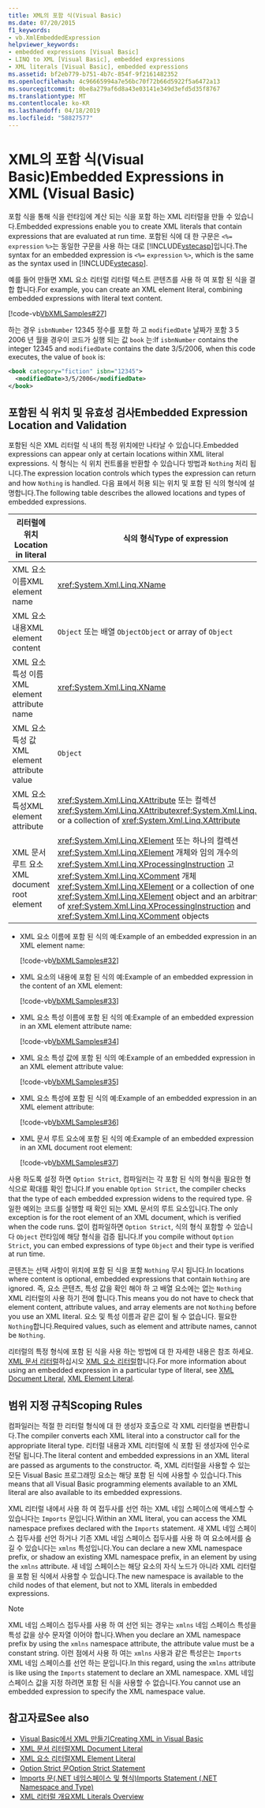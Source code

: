 ```yaml
---
title: XML의 포함 식(Visual Basic)
ms.date: 07/20/2015
f1_keywords:
- vb.XmlEmbeddedExpression
helpviewer_keywords:
- embedded expressions [Visual Basic]
- LINQ to XML [Visual Basic], embedded expressions
- XML literals [Visual Basic], embedded expressions
ms.assetid: bf2eb779-b751-4b7c-854f-9f2161482352
ms.openlocfilehash: 4c96665994a7e56bc70f72b66d5922f5a6472a13
ms.sourcegitcommit: 0be8a279af6d8a43e03141e349d3efd5d35f8767
ms.translationtype: MT
ms.contentlocale: ko-KR
ms.lasthandoff: 04/18/2019
ms.locfileid: "58827577"
---
```

# <a name="embedded-expressions-in-xml-visual-basic"></a><span data-ttu-id="f6083-102">XML의 포함 식(Visual Basic)</span><span class="sxs-lookup"><span data-stu-id="f6083-102">Embedded Expressions in XML (Visual Basic)</span></span>
<span data-ttu-id="f6083-103">포함 식을 통해 식을 런타임에 계산 되는 식을 포함 하는 XML 리터럴을 만들 수 있습니다.</span><span class="sxs-lookup"><span data-stu-id="f6083-103">Embedded expressions enable you to create XML literals that contain expressions that are evaluated at run time.</span></span> <span data-ttu-id="f6083-104">포함된 식에 대 한 구문은 `<%=` `expression` `%>`는 동일한 구문을 사용 하는 대로 [!INCLUDE[vstecasp](~/includes/vstecasp-md.md)]입니다.</span><span class="sxs-lookup"><span data-stu-id="f6083-104">The syntax for an embedded expression is `<%=` `expression` `%>`, which is the same as the syntax used in [!INCLUDE[vstecasp](~/includes/vstecasp-md.md)].</span></span>  
  
 <span data-ttu-id="f6083-105">예를 들어 만들면 XML 요소 리터럴 리터럴 텍스트 콘텐츠를 사용 하 여 포함 된 식을 결합 합니다.</span><span class="sxs-lookup"><span data-stu-id="f6083-105">For example, you can create an XML element literal, combining embedded expressions with literal text content.</span></span>  
  
 [!code-vb[VbXMLSamples#27](~/samples/snippets/visualbasic/VS_Snippets_VBCSharp/VbXMLSamples/VB/XMLSamples13.vb#27)]  
  
 <span data-ttu-id="f6083-106">하는 경우 `isbnNumber` 12345 정수를 포함 하 고 `modifiedDate` 날짜가 포함 3 5 2006 년 월을 경우이 코드가 실행 되는 값 `book` 는:</span><span class="sxs-lookup"><span data-stu-id="f6083-106">If `isbnNumber` contains the integer 12345 and `modifiedDate` contains the date 3/5/2006, when this code executes, the value of `book` is:</span></span>  
  
```xml  
<book category="fiction" isbn="12345">  
  <modifiedDate>3/5/2006</modifiedDate>  
</book>  
```  
  
## <a name="embedded-expression-location-and-validation"></a><span data-ttu-id="f6083-107">포함된 식 위치 및 유효성 검사</span><span class="sxs-lookup"><span data-stu-id="f6083-107">Embedded Expression Location and Validation</span></span>  
 <span data-ttu-id="f6083-108">포함된 식은 XML 리터럴 식 내의 특정 위치에만 나타날 수 있습니다.</span><span class="sxs-lookup"><span data-stu-id="f6083-108">Embedded expressions can appear only at certain locations within XML literal expressions.</span></span> <span data-ttu-id="f6083-109">식 형식는 식 위치 컨트롤을 반환할 수 있습니다 방법과 `Nothing` 처리 됩니다.</span><span class="sxs-lookup"><span data-stu-id="f6083-109">The expression location controls which types the expression can return and how `Nothing` is handled.</span></span> <span data-ttu-id="f6083-110">다음 표에서 허용 되는 위치 및 포함 된 식의 형식에 설명합니다.</span><span class="sxs-lookup"><span data-stu-id="f6083-110">The following table describes the allowed locations and types of embedded expressions.</span></span>  
  
|<span data-ttu-id="f6083-111">리터럴에 위치</span><span class="sxs-lookup"><span data-stu-id="f6083-111">Location in literal</span></span>|<span data-ttu-id="f6083-112">식의 형식</span><span class="sxs-lookup"><span data-stu-id="f6083-112">Type of expression</span></span>|<span data-ttu-id="f6083-113">처리 `Nothing`</span><span class="sxs-lookup"><span data-stu-id="f6083-113">Handling of `Nothing`</span></span>|  
|---|---|---|  
|<span data-ttu-id="f6083-114">XML 요소 이름</span><span class="sxs-lookup"><span data-stu-id="f6083-114">XML element name</span></span>|<xref:System.Xml.Linq.XName>|<span data-ttu-id="f6083-115">Error</span><span class="sxs-lookup"><span data-stu-id="f6083-115">Error</span></span>|  
|<span data-ttu-id="f6083-116">XML 요소 내용</span><span class="sxs-lookup"><span data-stu-id="f6083-116">XML element content</span></span>|<span data-ttu-id="f6083-117">`Object` 또는 배열 `Object`</span><span class="sxs-lookup"><span data-stu-id="f6083-117">`Object` or array of `Object`</span></span>|<span data-ttu-id="f6083-118">무시됨</span><span class="sxs-lookup"><span data-stu-id="f6083-118">Ignored</span></span>|  
|<span data-ttu-id="f6083-119">XML 요소 특성 이름</span><span class="sxs-lookup"><span data-stu-id="f6083-119">XML element attribute name</span></span>|<xref:System.Xml.Linq.XName>|<span data-ttu-id="f6083-120">오류를 특성 값도 아닌 `Nothing`</span><span class="sxs-lookup"><span data-stu-id="f6083-120">Error, unless the attribute value is also `Nothing`</span></span>|  
|<span data-ttu-id="f6083-121">XML 요소 특성 값</span><span class="sxs-lookup"><span data-stu-id="f6083-121">XML element attribute value</span></span>|`Object`|<span data-ttu-id="f6083-122">특성 선언이 무시 됩니다.</span><span class="sxs-lookup"><span data-stu-id="f6083-122">Attribute declaration ignored</span></span>|  
|<span data-ttu-id="f6083-123">XML 요소 특성</span><span class="sxs-lookup"><span data-stu-id="f6083-123">XML element attribute</span></span>|<span data-ttu-id="f6083-124"><xref:System.Xml.Linq.XAttribute> 또는 컬렉션 <xref:System.Xml.Linq.XAttribute></span><span class="sxs-lookup"><span data-stu-id="f6083-124"><xref:System.Xml.Linq.XAttribute> or a collection of <xref:System.Xml.Linq.XAttribute></span></span>|<span data-ttu-id="f6083-125">무시됨</span><span class="sxs-lookup"><span data-stu-id="f6083-125">Ignored</span></span>|  
|<span data-ttu-id="f6083-126">XML 문서 루트 요소</span><span class="sxs-lookup"><span data-stu-id="f6083-126">XML document root element</span></span>|<span data-ttu-id="f6083-127"><xref:System.Xml.Linq.XElement> 또는 하나의 컬렉션 <xref:System.Xml.Linq.XElement> 개체와 임의 개수의 <xref:System.Xml.Linq.XProcessingInstruction> 고 <xref:System.Xml.Linq.XComment> 개체</span><span class="sxs-lookup"><span data-stu-id="f6083-127"><xref:System.Xml.Linq.XElement> or a collection of one <xref:System.Xml.Linq.XElement> object and an arbitrary number of <xref:System.Xml.Linq.XProcessingInstruction> and <xref:System.Xml.Linq.XComment> objects</span></span>|<span data-ttu-id="f6083-128">무시됨</span><span class="sxs-lookup"><span data-stu-id="f6083-128">Ignored</span></span>|  
  
-   <span data-ttu-id="f6083-129">XML 요소 이름에 포함 된 식의 예:</span><span class="sxs-lookup"><span data-stu-id="f6083-129">Example of an embedded expression in an XML element name:</span></span>  
  
     [!code-vb[VbXMLSamples#32](~/samples/snippets/visualbasic/VS_Snippets_VBCSharp/VbXMLSamples/VB/XMLSamples13.vb#32)]  
  
-   <span data-ttu-id="f6083-130">XML 요소의 내용에 포함 된 식의 예:</span><span class="sxs-lookup"><span data-stu-id="f6083-130">Example of an embedded expression in the content of an XML element:</span></span>  
  
     [!code-vb[VbXMLSamples#33](~/samples/snippets/visualbasic/VS_Snippets_VBCSharp/VbXMLSamples/VB/XMLSamples13.vb#33)]  
  
-   <span data-ttu-id="f6083-131">XML 요소 특성 이름에 포함 된 식의 예:</span><span class="sxs-lookup"><span data-stu-id="f6083-131">Example of an embedded expression in an XML element attribute name:</span></span>  
  
     [!code-vb[VbXMLSamples#34](~/samples/snippets/visualbasic/VS_Snippets_VBCSharp/VbXMLSamples/VB/XMLSamples13.vb#34)]  
  
-   <span data-ttu-id="f6083-132">XML 요소 특성 값에 포함 된 식의 예:</span><span class="sxs-lookup"><span data-stu-id="f6083-132">Example of an embedded expression in an XML element attribute value:</span></span>  
  
     [!code-vb[VbXMLSamples#35](~/samples/snippets/visualbasic/VS_Snippets_VBCSharp/VbXMLSamples/VB/XMLSamples13.vb#35)]  
  
-   <span data-ttu-id="f6083-133">XML 요소 특성에 포함 된 식의 예:</span><span class="sxs-lookup"><span data-stu-id="f6083-133">Example of an embedded expression in an XML element attribute:</span></span>  
  
     [!code-vb[VbXMLSamples#36](~/samples/snippets/visualbasic/VS_Snippets_VBCSharp/VbXMLSamples/VB/XMLSamples13.vb#36)]  
  
-   <span data-ttu-id="f6083-134">XML 문서 루트 요소에 포함 된 식의 예:</span><span class="sxs-lookup"><span data-stu-id="f6083-134">Example of an embedded expression in an XML document root element:</span></span>  
  
     [!code-vb[VbXMLSamples#37](~/samples/snippets/visualbasic/VS_Snippets_VBCSharp/VbXMLSamples/VB/XMLSamples13.vb#37)]  
  
 <span data-ttu-id="f6083-135">사용 하도록 설정 하면 `Option Strict`, 컴파일러는 각 포함 된 식의 형식을 필요한 형식으로 확대를 확인 합니다.</span><span class="sxs-lookup"><span data-stu-id="f6083-135">If you enable `Option Strict`, the compiler checks that the type of each embedded expression widens to the required type.</span></span> <span data-ttu-id="f6083-136">유일한 예외는 코드를 실행할 때 확인 되는 XML 문서의 루트 요소입니다.</span><span class="sxs-lookup"><span data-stu-id="f6083-136">The only exception is for the root element of an XML document, which is verified when the code runs.</span></span> <span data-ttu-id="f6083-137">없이 컴파일하면 `Option Strict`, 식의 형식 포함할 수 있습니다 `Object` 런타임에 해당 형식을 검증 됩니다.</span><span class="sxs-lookup"><span data-stu-id="f6083-137">If you compile without `Option Strict`, you can embed expressions of type `Object` and their type is verified at run time.</span></span>  
  
 <span data-ttu-id="f6083-138">콘텐츠는 선택 사항이 위치에 포함 된 식을 포함 `Nothing` 무시 됩니다.</span><span class="sxs-lookup"><span data-stu-id="f6083-138">In locations where content is optional, embedded expressions that contain `Nothing` are ignored.</span></span> <span data-ttu-id="f6083-139">즉, 요소 콘텐츠, 특성 값을 확인 해야 하 고 배열 요소에는 없는 `Nothing` XML 리터럴의 사용 하기 전에 합니다.</span><span class="sxs-lookup"><span data-stu-id="f6083-139">This means you do not have to check that element content, attribute values, and array elements are not `Nothing` before you use an XML literal.</span></span> <span data-ttu-id="f6083-140">요소 및 특성 이름과 같은 값이 될 수 없습니다. 필요한 `Nothing`합니다.</span><span class="sxs-lookup"><span data-stu-id="f6083-140">Required values, such as element and attribute names, cannot be `Nothing`.</span></span>  
  
 <span data-ttu-id="f6083-141">리터럴의 특정 형식에 포함 된 식을 사용 하는 방법에 대 한 자세한 내용은 참조 하세요. [XML 문서 리터럴](../../../../visual-basic/language-reference/xml-literals/xml-document-literal.md)하십시오 [XML 요소 리터럴](../../../../visual-basic/language-reference/xml-literals/xml-element-literal.md)합니다.</span><span class="sxs-lookup"><span data-stu-id="f6083-141">For more information about using an embedded expression in a particular type of literal, see [XML Document Literal](../../../../visual-basic/language-reference/xml-literals/xml-document-literal.md), [XML Element Literal](../../../../visual-basic/language-reference/xml-literals/xml-element-literal.md).</span></span>  
  
## <a name="scoping-rules"></a><span data-ttu-id="f6083-142">범위 지정 규칙</span><span class="sxs-lookup"><span data-stu-id="f6083-142">Scoping Rules</span></span>  
 <span data-ttu-id="f6083-143">컴파일러는 적절 한 리터럴 형식에 대 한 생성자 호출으로 각 XML 리터럴을 변환합니다.</span><span class="sxs-lookup"><span data-stu-id="f6083-143">The compiler converts each XML literal into a constructor call for the appropriate literal type.</span></span> <span data-ttu-id="f6083-144">리터럴 내용과 XML 리터럴에 식 포함 된 생성자에 인수로 전달 됩니다.</span><span class="sxs-lookup"><span data-stu-id="f6083-144">The literal content and embedded expressions in an XML literal are passed as arguments to the constructor.</span></span> <span data-ttu-id="f6083-145">즉, XML 리터럴을 사용할 수 있는 모든 Visual Basic 프로그래밍 요소는 해당 포함 된 식에 사용할 수 있습니다.</span><span class="sxs-lookup"><span data-stu-id="f6083-145">This means that all Visual Basic programming elements available to an XML literal are also available to its embedded expressions.</span></span>  
  
 <span data-ttu-id="f6083-146">XML 리터럴 내에서 사용 하 여 접두사를 선언 하는 XML 네임 스페이스에 액세스할 수 있습니다는 `Imports` 문입니다.</span><span class="sxs-lookup"><span data-stu-id="f6083-146">Within an XML literal, you can access the XML namespace prefixes declared with the `Imports` statement.</span></span> <span data-ttu-id="f6083-147">새 XML 네임 스페이스 접두사를 선언 하거나 기존 XML 네임 스페이스 접두사를 사용 하 여 요소에서를 숨길 수 있습니다는 `xmlns` 특성입니다.</span><span class="sxs-lookup"><span data-stu-id="f6083-147">You can declare a new XML namespace prefix, or shadow an existing XML namespace prefix, in an element by using the `xmlns` attribute.</span></span> <span data-ttu-id="f6083-148">새 네임 스페이스는 해당 요소의 자식 노드가 아니라 XML 리터럴을 포함 된 식에서 사용할 수 있습니다.</span><span class="sxs-lookup"><span data-stu-id="f6083-148">The new namespace is available to the child nodes of that element, but not to XML literals in embedded expressions.</span></span>  
  
> [!NOTE]
>  <span data-ttu-id="f6083-149">XML 네임 스페이스 접두사를 사용 하 여 선언 되는 경우는 `xmlns` 네임 스페이스 특성을 특성 값을 상수 문자열 이어야 합니다.</span><span class="sxs-lookup"><span data-stu-id="f6083-149">When you declare an XML namespace prefix by using the `xmlns` namespace attribute, the attribute value must be a constant string.</span></span> <span data-ttu-id="f6083-150">이런 점에서 사용 하 여는 `xmlns` 사용과 같은 특성은는 `Imports` XML 네임 스페이스를 선언 하는 문입니다.</span><span class="sxs-lookup"><span data-stu-id="f6083-150">In this regard, using the `xmlns` attribute is like using the `Imports` statement to declare an XML namespace.</span></span> <span data-ttu-id="f6083-151">XML 네임 스페이스 값을 지정 하려면 포함 된 식을 사용할 수 없습니다.</span><span class="sxs-lookup"><span data-stu-id="f6083-151">You cannot use an embedded expression to specify the XML namespace value.</span></span>  
  
## <a name="see-also"></a><span data-ttu-id="f6083-152">참고자료</span><span class="sxs-lookup"><span data-stu-id="f6083-152">See also</span></span>

- [<span data-ttu-id="f6083-153">Visual Basic에서 XML 만들기</span><span class="sxs-lookup"><span data-stu-id="f6083-153">Creating XML in Visual Basic</span></span>](../../../../visual-basic/programming-guide/language-features/xml/creating-xml.md)
- [<span data-ttu-id="f6083-154">XML 문서 리터럴</span><span class="sxs-lookup"><span data-stu-id="f6083-154">XML Document Literal</span></span>](../../../../visual-basic/language-reference/xml-literals/xml-document-literal.md)
- [<span data-ttu-id="f6083-155">XML 요소 리터럴</span><span class="sxs-lookup"><span data-stu-id="f6083-155">XML Element Literal</span></span>](../../../../visual-basic/language-reference/xml-literals/xml-element-literal.md)
- [<span data-ttu-id="f6083-156">Option Strict 문</span><span class="sxs-lookup"><span data-stu-id="f6083-156">Option Strict Statement</span></span>](../../../../visual-basic/language-reference/statements/option-strict-statement.md)
- [<span data-ttu-id="f6083-157">Imports 문(.NET 네임스페이스 및 형식)</span><span class="sxs-lookup"><span data-stu-id="f6083-157">Imports Statement (.NET Namespace and Type)</span></span>](../../../../visual-basic/language-reference/statements/imports-statement-net-namespace-and-type.md)
- [<span data-ttu-id="f6083-158">XML 리터럴 개요</span><span class="sxs-lookup"><span data-stu-id="f6083-158">XML Literals Overview</span></span>](../../../../visual-basic/programming-guide/language-features/xml/xml-literals-overview.md)
